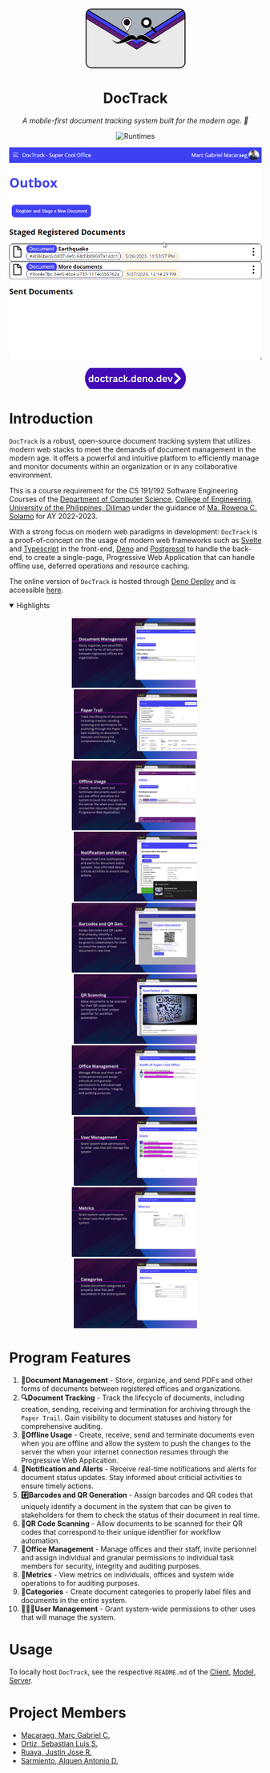 <div align="center">

<img alt="DocTrack Logo" src="client/src/assets/icons/LogoMain.svg" width=200/>

# DocTrack 

*A mobile-first document tracking system built for the modern age. 🚀*

![Runtimes](https://skillicons.dev/icons?i=svelte,ts,deno,postgres,html,css,&theme=light)

![Operation](docs/Operation.gif)

<a href="https://doctrack.deno.dev/">
    <img alt="Link to Website" src="./docs/web-anchor.png" width="40%"/>
</a>

</div>

# Introduction

`DocTrack` is a robust, open-source document tracking system that utilizes modern web stacks to meet the demands of document management in the modern age. It offers a powerful and intuitive platform to efficiently manage and monitor documents within an organization or in any collaborative environment.

This is a course requirement for the CS 191/192 Software Engineering Courses of the [Department of Computer Science][dcs], [College of Engineering][coe], [University of the Philippines, Diliman][upd] under the guidance of [Ma. Rowena C. Solamo](https://dcs.upd.edu.ph/people/rowena-solamo/) for AY 2022-2023.

With a strong focus on modern web paradigms in development: `DocTrack` is a proof-of-concept on the usage of modern web frameworks such as [Svelte][svelte] and [Typescript][ts] in the front-end, [Deno][deno] and [Postgresql][pgsql] to handle the back-end, to create a single-page, Progressive Web Application that can handle offline use, deferred operations and resource caching.

The online version of `DocTrack` is hosted through [Deno Deploy][denodeploy] and is accessible [here][dtrack].

[dtrack]: https://doctrack.deno.dev/
[dcs]: https://dcs.upd.edu.ph/
[coe]: https://coe.upd.edu.ph/
[upd]: https://upd.edu.ph/
[svelte]: https://svelte.dev/
[ts]: https://www.typescriptlang.org/
[deno]: https://deno.com/
[denodeploy]: https://deno.com/deploy/
[pgsql]: https://www.postgresql.org/

<details open>
    <summary>
        Highlights
    </summary>
    <br />
    <div align="center">
        <img width="49%" src="./docs/features/doc-man.png" alt="doc-man" /> 
        &nbsp;
        <img width="49%" src="./docs/features/paper-trail.png" alt="paper-trail" /> 
    </div>
    <div align="center">
        <img width="49%" src="./docs/features/offline-usage.png" alt="ofline-usage" /> 
        &nbsp;
        <img width="49%" src="./docs/features/notifs-alert.png" alt="notifs-alert" /> 
    </div>
    <div align="center">
        <img width="49%" src="./docs/features/barcode-qr.png" alt="barcode-qr" /> 
        &nbsp;
        <img width="49%" src="./docs/features/qr-scan.png" alt="qr-scan" /> 
    </div>
    <div align="center">
        <img width="49%" src="./docs/features/office-man.png" alt="office-man" /> 
        &nbsp;
        <img width="49%" src="./docs/features/user-man.png" alt="user-man" /> 
    </div>
    <div align="center">
        <img width="49%" src="./docs/features/metrics.png" alt="metrics" /> 
        &nbsp;
        <img width="49%" src="./docs/features/categories.png" alt="categories" /> 
    </div>
</details>

# Program Features

1. **📄Document Management** - Store, organize, and send PDFs and other forms of documents between registered offices and organizations.
2. **🔍Document Tracking** - Track the lifecycle of documents, including creation, sending, receiving and termination for archiving through the `Paper Trail`. Gain visibility to document statuses and history for comprehensive auditing.
3. **🔁Offline Usage** - Create, receive, send and terminate documents even when you are offline and allow the system to push the changes to the server the when your internet connection resumes through the Progressive Web Application.
4. **🔔Notification and Alerts** - Receive real-time notifications and alerts for document status updates. Stay informed about criticial activities to ensure timely actions.
5. **#️⃣Barcodes and QR Generation** - Assign barcodes and QR codes that uniquely identify a document in the system that can be given to stakeholders for them to check the status of their document in real time.
6. **📸QR Code Scanning** - Allow documents to be scanned for their QR codes that correspond to their unique identifier for workflow automation.
7. **💼Office Management** - Manage offices and their staff, invite personnel and assign individual and granular permissions to individual task members for security, integrity and auditing purposes.
8. **📶Metrics** - View metrics on individuals, offices and system wide operations to for auditing purposes.
9. **📁Categories** - Create document categories to properly label files and documents in the entire system.
10. **👨🏻‍💼User Management** - Grant system-wide permissions to other uses that will manage the system.

# Usage

To locally host `DocTrack`, see the respective `README.md` of the [Client][clientrme], [Model][modelrme], [Server][serverrme].

[clientrme]: ./client/README.md
[modelrme]: ./model/README.md
[serverrme]: ./server/README.md

# Project Members

* [Macaraeg, Marc Gabriel C.](https://github.com/SporadicToast)
* [Ortiz, Sebastian Luis S.](https://github.com/BastiDood)
* [Ruaya, Justin Jose R.](https://github.com/justinruaya123)
* [Sarmiento, Alquen Antonio D.](https://github.com/Arukuen)
